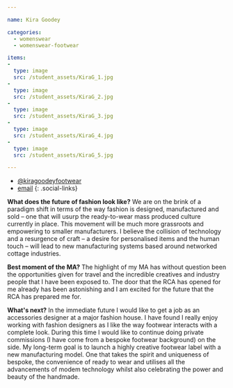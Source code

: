 ```yaml
---

name: Kira Goodey

categories:
  - womenswear
  - womenswear-footwear

items:
-
  type: image
  src: /student_assets/KiraG_1.jpg
-
  type: image
  src: /student_assets/KiraG_2.jpg
-
  type: image
  src: /student_assets/KiraG_3.jpg
-
  type: image
  src: /student_assets/KiraG_4.jpg
-
  type: image
  src: /student_assets/KiraG_5.jpg

---
```

* [@kiragoodeyfootwear](https://www.instagram.com/kiragoodeyfootwear/)
* [email](mailto:kira.goodey@network.rca.ac.uk)
{: .social-links}

**What does the future of fashion look like?**
We are on the brink of a paradigm shift in terms of the way fashion is designed, manufactured and sold – one that will usurp the ready-to-wear mass produced culture currently in place. This movement will be much more grassroots and empowering to smaller manufacturers. I believe the collision of technology and a resurgence of craft – a desire for personalised items and the human touch – will lead to new manufacturing systems based around networked cottage industries.

**Best moment of the MA?**
The highlight of my MA has without question been the opportunities given for travel and the incredible creatives and industry people that I have been exposed to. The door that the RCA has opened for me already has been astonishing and I am excited for the future that the RCA has prepared me for.

**What's next?**
In the immediate future I would like to get a job as an accessories designer at a major fashion house. I have found I really enjoy working with fashion designers as I like the way footwear interacts with a complete look. During this time I would like to continue doing private commissions (I have come from a bespoke footwear background) on the side. My long-term goal is to launch a highly creative footwear label with a new manufacturing model. One that takes the spirit and uniqueness of bespoke, the convenience of ready to wear and utilises all the advancements of modem technology whilst also celebrating the power and beauty of the handmade.
